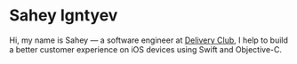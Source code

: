 # Sahey Igntyev
Hi, my name is Sahey — a software engineer at [Delivery Club](https://www.delivery-club.ru), I help to build a better customer experience on iOS devices using Swift and Objective-C.